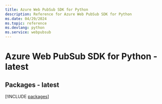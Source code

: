 ```yaml
---
title: Azure Web PubSub SDK for Python
description: Reference for Azure Web PubSub SDK for Python
ms.date: 04/29/2024
ms.topic: reference
ms.devlang: python
ms.service: webpubsub
---
```

# Azure Web PubSub SDK for Python - latest
## Packages - latest
[!INCLUDE [packages](web-pubsub-index.md)]